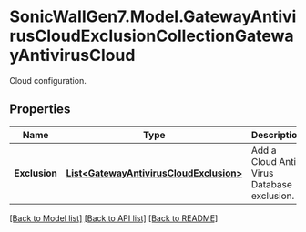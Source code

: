 # SonicWallGen7.Model.GatewayAntivirusCloudExclusionCollectionGatewayAntivirusCloud
Cloud configuration.

## Properties

Name | Type | Description | Notes
------------ | ------------- | ------------- | -------------
**Exclusion** | [**List&lt;GatewayAntivirusCloudExclusion&gt;**](GatewayAntivirusCloudExclusion.md) | Add a Cloud Anti-Virus Database exclusion. | [optional] 

[[Back to Model list]](../README.md#documentation-for-models) [[Back to API list]](../README.md#documentation-for-api-endpoints) [[Back to README]](../README.md)

